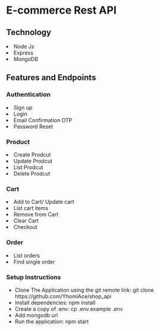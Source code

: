 # E-commerce Rest API

## Technology

<li>Node Js</li>
<li>Express</li>
<li>MongoDB</li>

## Features and Endpoints

### Authentication

<li>Sign up</li>
<li>Login</li>
<li>Email Confirmation OTP</li>
<li>Password Reset</li>

### Product

<li>Create Prodcut</li>
<li>Update Prodcut</li>
<li>List Prodcut</li>
<li>Delete Prodcut</li>

### Cart

<li>Add to Cart/ Update cart</li>
<li>List cart items</li>
<li>Remove from Cart</li>
<li>Clear Cart</li>
<li>Checkout</li>

### Order

<li>List orders</li>
<li>Find single order</li>

### Setup Instructions

<ul>
    <li>Clone The Application using the git remote link: git clone https://github.com/YhomiAce/shop_api </li>
    <li>Install dependencies: npm install</li>
    <li>Create a copy of .env: cp .env.example .env</li>
    <li>Add mongodb url</li>
    <li>Run the application: npm start</li>
</ul>
